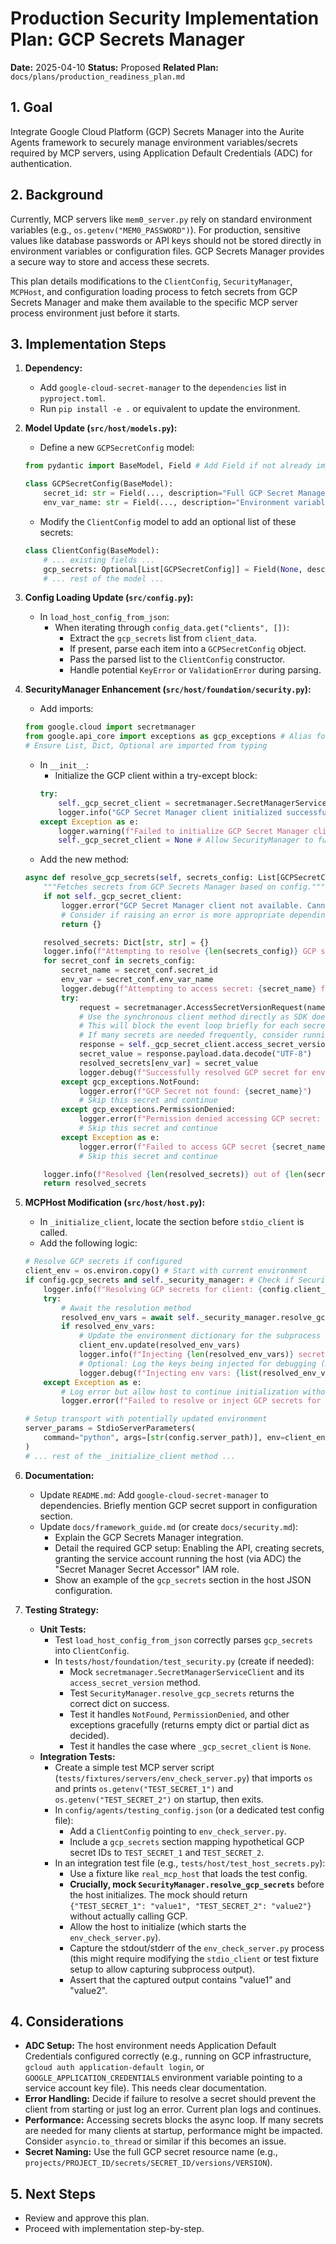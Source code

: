# Production Security Implementation Plan: GCP Secrets Manager

**Date:** 2025-04-10
**Status:** Proposed
**Related Plan:** `docs/plans/production_readiness_plan.md`

## 1. Goal

Integrate Google Cloud Platform (GCP) Secrets Manager into the Aurite Agents framework to securely manage environment variables/secrets required by MCP servers, using Application Default Credentials (ADC) for authentication.

## 2. Background

Currently, MCP servers like `mem0_server.py` rely on standard environment variables (e.g., `os.getenv("MEM0_PASSWORD")`). For production, sensitive values like database passwords or API keys should not be stored directly in environment variables or configuration files. GCP Secrets Manager provides a secure way to store and access these secrets.

This plan details modifications to the `ClientConfig`, `SecurityManager`, `MCPHost`, and configuration loading process to fetch secrets from GCP Secrets Manager and make them available to the specific MCP server process environment just before it starts.

## 3. Implementation Steps

1.  **Dependency:**
    *   Add `google-cloud-secret-manager` to the `dependencies` list in `pyproject.toml`.
    *   Run `pip install -e .` or equivalent to update the environment.

2.  **Model Update (`src/host/models.py`):**
    *   Define a new `GCPSecretConfig` model:
      ```python
      from pydantic import BaseModel, Field # Add Field if not already imported

      class GCPSecretConfig(BaseModel):
          secret_id: str = Field(..., description="Full GCP Secret Manager secret ID (e.g., projects/my-proj/secrets/my-secret/versions/latest)")
          env_var_name: str = Field(..., description="Environment variable name to map the secret value to")
      ```
    *   Modify the `ClientConfig` model to add an optional list of these secrets:
      ```python
      class ClientConfig(BaseModel):
          # ... existing fields ...
          gcp_secrets: Optional[List[GCPSecretConfig]] = Field(None, description="List of GCP secrets to resolve and inject into the server environment")
          # ... rest of the model ...
      ```

3.  **Config Loading Update (`src/config.py`):**
    *   In `load_host_config_from_json`:
        *   When iterating through `config_data.get("clients", [])`:
            *   Extract the `gcp_secrets` list from `client_data`.
            *   If present, parse each item into a `GCPSecretConfig` object.
            *   Pass the parsed list to the `ClientConfig` constructor.
            *   Handle potential `KeyError` or `ValidationError` during parsing.

4.  **SecurityManager Enhancement (`src/host/foundation/security.py`):**
    *   Add imports:
      ```python
      from google.cloud import secretmanager
      from google.api_core import exceptions as gcp_exceptions # Alias for clarity
      # Ensure List, Dict, Optional are imported from typing
      ```
    *   In `__init__`:
        *   Initialize the GCP client within a try-except block:
          ```python
          try:
              self._gcp_secret_client = secretmanager.SecretManagerServiceClient()
              logger.info("GCP Secret Manager client initialized successfully via ADC.")
          except Exception as e:
              logger.warning(f"Failed to initialize GCP Secret Manager client (ADC might be missing/misconfigured, or package not installed): {e}")
              self._gcp_secret_client = None # Allow SecurityManager to function without GCP if client fails
          ```
    *   Add the new method:
      ```python
      async def resolve_gcp_secrets(self, secrets_config: List[GCPSecretConfig]) -> Dict[str, str]:
          """Fetches secrets from GCP Secrets Manager based on config."""
          if not self._gcp_secret_client:
              logger.error("GCP Secret Manager client not available. Cannot resolve secrets.")
              # Consider if raising an error is more appropriate depending on requirements
              return {}

          resolved_secrets: Dict[str, str] = {}
          logger.info(f"Attempting to resolve {len(secrets_config)} GCP secrets.")
          for secret_conf in secrets_config:
              secret_name = secret_conf.secret_id
              env_var = secret_conf.env_var_name
              logger.debug(f"Attempting to access secret: {secret_name} for env var: {env_var}")
              try:
                  request = secretmanager.AccessSecretVersionRequest(name=secret_name)
                  # Use the synchronous client method directly as SDK doesn't provide async access method
                  # This will block the event loop briefly for each secret access.
                  # If many secrets are needed frequently, consider running in a thread pool executor.
                  response = self._gcp_secret_client.access_secret_version(request=request)
                  secret_value = response.payload.data.decode("UTF-8")
                  resolved_secrets[env_var] = secret_value
                  logger.debug(f"Successfully resolved GCP secret for env var: {env_var}")
              except gcp_exceptions.NotFound:
                  logger.error(f"GCP Secret not found: {secret_name}")
                  # Skip this secret and continue
              except gcp_exceptions.PermissionDenied:
                  logger.error(f"Permission denied accessing GCP secret: {secret_name}. Check IAM roles for ADC.")
                  # Skip this secret and continue
              except Exception as e:
                  logger.error(f"Failed to access GCP secret {secret_name}: {e}")
                  # Skip this secret and continue

          logger.info(f"Resolved {len(resolved_secrets)} out of {len(secrets_config)} requested GCP secrets.")
          return resolved_secrets
      ```

5.  **MCPHost Modification (`src/host/host.py`):**
    *   In `_initialize_client`, locate the section before `stdio_client` is called.
    *   Add the following logic:
      ```python
      # Resolve GCP secrets if configured
      client_env = os.environ.copy() # Start with current environment
      if config.gcp_secrets and self._security_manager: # Check if SecurityManager exists and secrets are configured
          logger.info(f"Resolving GCP secrets for client: {config.client_id}")
          try:
              # Await the resolution method
              resolved_env_vars = await self._security_manager.resolve_gcp_secrets(config.gcp_secrets)
              if resolved_env_vars:
                  # Update the environment dictionary for the subprocess
                  client_env.update(resolved_env_vars)
                  logger.info(f"Injecting {len(resolved_env_vars)} secrets into environment for client: {config.client_id}")
                  # Optional: Log the keys being injected for debugging (DO NOT log values)
                  logger.debug(f"Injecting env vars: {list(resolved_env_vars.keys())}")
          except Exception as e:
              # Log error but allow host to continue initialization without injected secrets
              logger.error(f"Failed to resolve or inject GCP secrets for client {config.client_id}: {e}. Proceeding without injected secrets.")

      # Setup transport with potentially updated environment
      server_params = StdioServerParameters(
          command="python", args=[str(config.server_path)], env=client_env # Pass the modified env
      )
      # ... rest of the _initialize_client method ...
      ```

6.  **Documentation:**
    *   Update `README.md`: Add `google-cloud-secret-manager` to dependencies. Briefly mention GCP secret support in configuration section.
    *   Update `docs/framework_guide.md` (or create `docs/security.md`):
        *   Explain the GCP Secrets Manager integration.
        *   Detail the required GCP setup: Enabling the API, creating secrets, granting the service account running the host (via ADC) the "Secret Manager Secret Accessor" IAM role.
        *   Show an example of the `gcp_secrets` section in the host JSON configuration.

7.  **Testing Strategy:**
    *   **Unit Tests:**
        *   Test `load_host_config_from_json` correctly parses `gcp_secrets` into `ClientConfig`.
        *   In `tests/host/foundation/test_security.py` (create if needed):
            *   Mock `secretmanager.SecretManagerServiceClient` and its `access_secret_version` method.
            *   Test `SecurityManager.resolve_gcp_secrets` returns the correct dict on success.
            *   Test it handles `NotFound`, `PermissionDenied`, and other exceptions gracefully (returns empty dict or partial dict as decided).
            *   Test it handles the case where `_gcp_secret_client` is `None`.
    *   **Integration Tests:**
        *   Create a simple test MCP server script (`tests/fixtures/servers/env_check_server.py`) that imports `os` and prints `os.getenv("TEST_SECRET_1")` and `os.getenv("TEST_SECRET_2")` on startup, then exits.
        *   In `config/agents/testing_config.json` (or a dedicated test config file):
            *   Add a `ClientConfig` pointing to `env_check_server.py`.
            *   Include a `gcp_secrets` section mapping hypothetical GCP secret IDs to `TEST_SECRET_1` and `TEST_SECRET_2`.
        *   In an integration test file (e.g., `tests/host/test_host_secrets.py`):
            *   Use a fixture like `real_mcp_host` that loads the test config.
            *   **Crucially, mock `SecurityManager.resolve_gcp_secrets`** before the host initializes. The mock should return `{"TEST_SECRET_1": "value1", "TEST_SECRET_2": "value2"}` without actually calling GCP.
            *   Allow the host to initialize (which starts the `env_check_server.py`).
            *   Capture the stdout/stderr of the `env_check_server.py` process (this might require modifying the `stdio_client` or test fixture setup to allow capturing subprocess output).
            *   Assert that the captured output contains "value1" and "value2".

## 4. Considerations

*   **ADC Setup:** The host environment needs Application Default Credentials configured correctly (e.g., running on GCP infrastructure, `gcloud auth application-default login`, or `GOOGLE_APPLICATION_CREDENTIALS` environment variable pointing to a service account key file). This needs clear documentation.
*   **Error Handling:** Decide if failure to resolve a secret should prevent the client from starting or just log an error. Current plan logs and continues.
*   **Performance:** Accessing secrets blocks the async loop. If many secrets are needed for many clients at startup, performance might be impacted. Consider `asyncio.to_thread` or similar if this becomes an issue.
*   **Secret Naming:** Use the full GCP secret resource name (e.g., `projects/PROJECT_ID/secrets/SECRET_ID/versions/VERSION`).

## 5. Next Steps

*   Review and approve this plan.
*   Proceed with implementation step-by-step.
